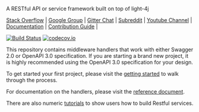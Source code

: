 A RESTful API or service framework built on top of light-4j

[Stack Overflow](https://stackoverflow.com/questions/tagged/light-4j) |
[Google Group](https://groups.google.com/forum/#!forum/light-4j) |
[Gitter Chat](https://gitter.im/networknt/light-rest-4j) |
[Subreddit](https://www.reddit.com/r/lightapi/) |
[Youtube Channel](https://www.youtube.com/channel/UCHCRMWJVXw8iB7zKxF55Byw) |
[Documentation](https://doc.networknt.com/style/light-rest-4j/) |
[Contribution Guide](https://doc.networknt.com/contribute/) |

[![Build Status](https://travis-ci.org/networknt/light-rest-4j.svg?branch=master)](https://travis-ci.org/networknt/light-rest-4j) [![codecov.io](https://codecov.io/github/networknt/light-rest-4j/coverage.svg?branch=master)](https://codecov.io/github/networknt/light-rest-4j?branch=master)

This repository contains middleware handlers that work with either Swagger 2.0 or OpenAPI 3.0 specification. If you are starting a brand new project, it is highly recommended using the OpenAPI 3.0 specification for your design.

To get started your first project, please visit the [getting started](https://doc.networknt.com/getting-started/light-rest-4j/) to walk through the process.

For documentation on the handlers, please visit the [reference document](https://doc.networknt.com/style/light-rest-4j/).

There are also numeric [tutorials](https://doc.networknt.com/tutorial/rest/) to show users how to build Restful services.
